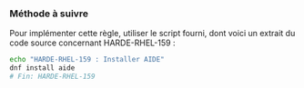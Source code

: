 
### Méthode à suivre

Pour implémenter cette règle, utiliser le script fourni, dont voici un extrait du code source concernant HARDE-RHEL-159 :

``` {.bash .numberLines}
echo "HARDE-RHEL-159 : Installer AIDE"
dnf install aide
# Fin: HARDE-RHEL-159
```

